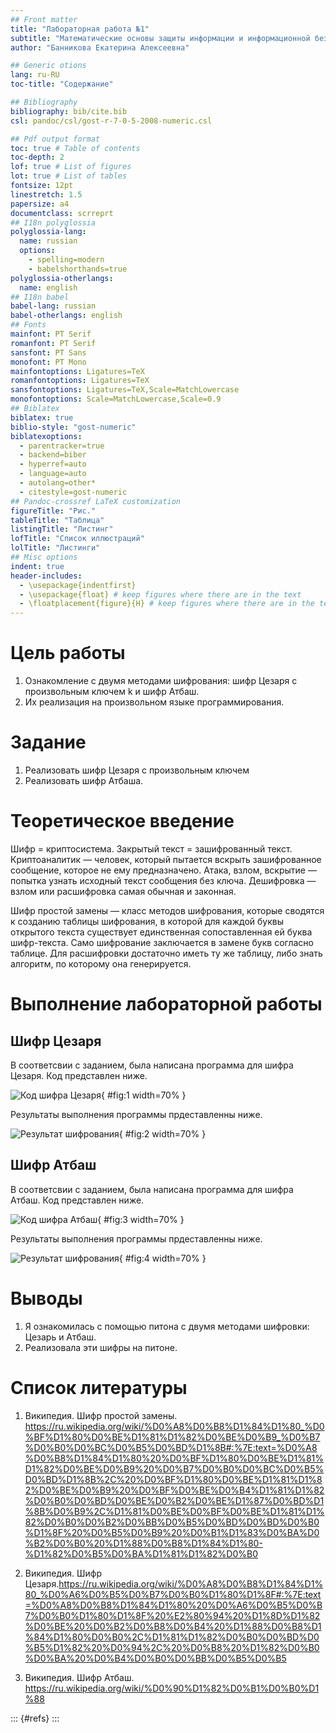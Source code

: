 ```yaml
---
## Front matter
title: "Лабораторная работа №1"
subtitle: "Математические основы защиты информации и информационной безопасности"
author: "Банникова Екатерина Алексеевна"

## Generic otions
lang: ru-RU
toc-title: "Содержание"

## Bibliography
bibliography: bib/cite.bib
csl: pandoc/csl/gost-r-7-0-5-2008-numeric.csl

## Pdf output format
toc: true # Table of contents
toc-depth: 2
lof: true # List of figures
lot: true # List of tables
fontsize: 12pt
linestretch: 1.5
papersize: a4
documentclass: scrreprt
## I18n polyglossia
polyglossia-lang:
  name: russian
  options:
	- spelling=modern
	- babelshorthands=true
polyglossia-otherlangs:
  name: english
## I18n babel
babel-lang: russian
babel-otherlangs: english
## Fonts
mainfont: PT Serif
romanfont: PT Serif
sansfont: PT Sans
monofont: PT Mono
mainfontoptions: Ligatures=TeX
romanfontoptions: Ligatures=TeX
sansfontoptions: Ligatures=TeX,Scale=MatchLowercase
monofontoptions: Scale=MatchLowercase,Scale=0.9
## Biblatex
biblatex: true
biblio-style: "gost-numeric"
biblatexoptions:
  - parentracker=true
  - backend=biber
  - hyperref=auto
  - language=auto
  - autolang=other*
  - citestyle=gost-numeric
## Pandoc-crossref LaTeX customization
figureTitle: "Рис."
tableTitle: "Таблица"
listingTitle: "Листинг"
lofTitle: "Список иллюстраций"
lolTitle: "Листинги"
## Misc options
indent: true
header-includes:
  - \usepackage{indentfirst}
  - \usepackage{float} # keep figures where there are in the text
  - \floatplacement{figure}{H} # keep figures where there are in the text
---
```


# Цель работы

1. Ознакомление с двумя методами шифрования: шифр Цезаря с произвольным ключем k и шифр Атбаш.
2. Их реализация на произвольном языке программирования.

# Задание

1. Реализовать шифр Цезаря с произвольным ключем
2. Реализовать шифр Атбаша.

# Теоретическое введение

Шифр = криптосистема.
Закрытый текст = зашифрованный текст.
Криптоаналитик — человек, который пытается вскрыть зашифрованное сообщение, которое не ему предназначено.
Атака, взлом, вскрытие — попытка узнать исходный текст сообщения без ключа.
Дешифровка — взлом или расшифровка самая обычная и законная.

Шифр простой замены — класс методов шифрования, которые сводятся к созданию таблицы шифрования, в которой для каждой буквы открытого текста существует единственная сопоставленная ей буква шифр-текста. Само шифрование заключается в замене букв согласно таблице. Для расшифровки достаточно иметь ту же таблицу, либо знать алгоритм, по которому она генерируется.


# Выполнение лабораторной работы

## Шифр Цезаря

В соответсвии с заданием, была написана программа для шифра Цезаря. Код представлен ниже.

![Код шифра Цезаря](image/1.PNG){ #fig:1 width=70% }

Результаты выполнения программы прдеставленны ниже.


![Результат шифрования](image/2.PNG){ #fig:2 width=70% }

## Шифр Атбаш

В соответсвии с заданием, была написана программа для шифра Атбаш. Код представлен ниже.

![Код шифра Атбаш](image/3.PNG){ #fig:3 width=70% }

Результаты выполнения программы прдеставленны ниже.

![Результат шифрования](image/4.PNG){ #fig:4 width=70% }

# Выводы

1. Я ознакомилась с помощью питона с двумя методами шифровки: Цезарь и Атбаш.
2. Реализовала эти шифры на питоне.

# Список литературы

1. Википедия. Шифр простой замены. https://ru.wikipedia.org/wiki/%D0%A8%D0%B8%D1%84%D1%80_%D0%BF%D1%80%D0%BE%D1%81%D1%82%D0%BE%D0%B9_%D0%B7%D0%B0%D0%BC%D0%B5%D0%BD%D1%8B#:%7E:text=%D0%A8%D0%B8%D1%84%D1%80%20%D0%BF%D1%80%D0%BE%D1%81%D1%82%D0%BE%D0%B9%20%D0%B7%D0%B0%D0%BC%D0%B5%D0%BD%D1%8B%2C%20%D0%BF%D1%80%D0%BE%D1%81%D1%82%D0%BE%D0%B9%20%D0%BF%D0%BE%D0%B4%D1%81%D1%82%D0%B0%D0%BD%D0%BE%D0%B2%D0%BE%D1%87%D0%BD%D1%8B%D0%B9%2C%D1%81%D0%BE%D0%BF%D0%BE%D1%81%D1%82%D0%B0%D0%B2%D0%BB%D0%B5%D0%BD%D0%BD%D0%B0%D1%8F%20%D0%B5%D0%B9%20%D0%B1%D1%83%D0%BA%D0%B2%D0%B0%20%D1%88%D0%B8%D1%84%D1%80-%D1%82%D0%B5%D0%BA%D1%81%D1%82%D0%B0

2. Википедия. Шифр Цезаря.https://ru.wikipedia.org/wiki/%D0%A8%D0%B8%D1%84%D1%80_%D0%A6%D0%B5%D0%B7%D0%B0%D1%80%D1%8F#:%7E:text=%D0%A8%D0%B8%D1%84%D1%80%20%D0%A6%D0%B5%D0%B7%D0%B0%D1%80%D1%8F%20%E2%80%94%20%D1%8D%D1%82%D0%BE%20%D0%B2%D0%B8%D0%B4%20%D1%88%D0%B8%D1%84%D1%80%D0%B0%2C%D1%81%D1%82%D0%B0%D0%BD%D0%B5%D1%82%20%D0%94%2C%20%D0%B8%20%D1%82%D0%B0%D0%BA%20%D0%B4%D0%B0%D0%BB%D0%B5%D0%B5 

3. Википедия. Шифр Атбаш. https://ru.wikipedia.org/wiki/%D0%90%D1%82%D0%B1%D0%B0%D1%88


::: {#refs}
:::
